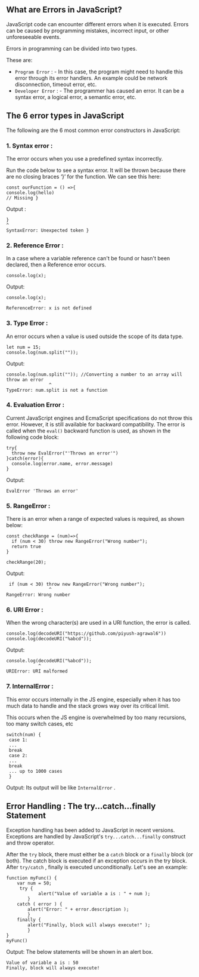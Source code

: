 ## What are Errors in JavaScript?

JavaScript code can encounter different errors when it is executed. Errors can be caused by programming mistakes, incorrect input, or other unforeseeable events.

Errors in programming can be divided into two types.

These are:

- `Program Error` : - In this case, the program might need to handle this error through its error handlers. An example could be network disconnection, timeout error, etc.
- `Developer Error` : - The programmer has caused an error. It can be a syntax error, a logical error, a semantic error, etc.

## The 6 error types in JavaScript

The following are the 6 most common error constructors in JavaScript:

### 1. Syntax error :

The error occurs when you use a predefined syntax incorrectly.

Run the code below to see a syntax error. It will be thrown because there are no closing braces ‘}’ for the function. We can see this here:

```
const ourFunction = () =>{
console.log(hello)
// Missing }
```

Output :

```
}
^
SyntaxError: Unexpected token }
```

### 2. Reference Error :

In a case where a variable reference can't be found or hasn't been declared, then a Reference error occurs.

```
console.log(x);
```

Output:

```
console.log(x);
            ^
ReferenceError: x is not defined
```

### 3. Type Error :

An error occurs when a value is used outside the scope of its data type.

```
let num = 15;
console.log(num.split(""));
```

Output:

```
console.log(num.split("")); //Converting a number to an array will throw an error
                ^
TypeError: num.split is not a function
```

### 4. Evaluation Error :

Current JavaScript engines and EcmaScript specifications do not throw this error. However, it is still available for backward compatibility. The error is called when the `eval()` backward function is used, as shown in the following code block:

```
try{
  throw new EvalError("'Throws an error'")
}catch(error){
  console.log(error.name, error.message)
}
```

Output:

```
EvalError 'Throws an error'
```

### 5. RangeError :

There is an error when a range of expected values is required, as shown below:

```
const checkRange = (num)=>{
  if (num < 30) throw new RangeError("Wrong number");
  return true
}

checkRange(20);
```

Output:

```
 if (num < 30) throw new RangeError("Wrong number");
                ^
RangeError: Wrong number
```

### 6. URI Error :

When the wrong character(s) are used in a URI function, the error is called.

```
console.log(decodeURI("https://github.com/piyush-agrawal6"))
console.log(decodeURI("%abcd"));
```

Output:

```
console.log(decodeURI("%abcd"));
            ^
URIError: URI malformed
```

### 7. InternalError :

This error occurs internally in the JS engine, especially when it has too much data to handle and the stack grows way over its critical limit.

This occurs when the JS engine is overwhelmed by too many recursions, too many switch cases, etc

```
switch(num) {
 case 1:
 ...
 break
 case 2:
 ...
 break
 ... up to 1000 cases
 }
```

Output: Its output will be like `InternalError` .

## Error Handling : The try...catch...finally Statement

Exception handling has been added to JavaScript in recent versions. Exceptions are handled by JavaScript's `try...catch...finally` construct and throw operator.

After the `try` block, there must either be a `catch` block or a `finally` block (or both). The catch block is executed if an exception occurs in the try block. After `try/catch` , finally is executed unconditionally. Let's see an example:

```
function myFunc() {
    var num = 50;
     try {
            alert("Value of variable a is : " + num );
        }
    catch ( error ) {
        alert("Error: " + error.description );
        }
    finally {
        alert("Finally, block will always execute!" );
        }
}
myFunc()
```

Output: The below statements will be shown in an alert box.

```
Value of variable a is : 50
Finally, block will always execute!
```
